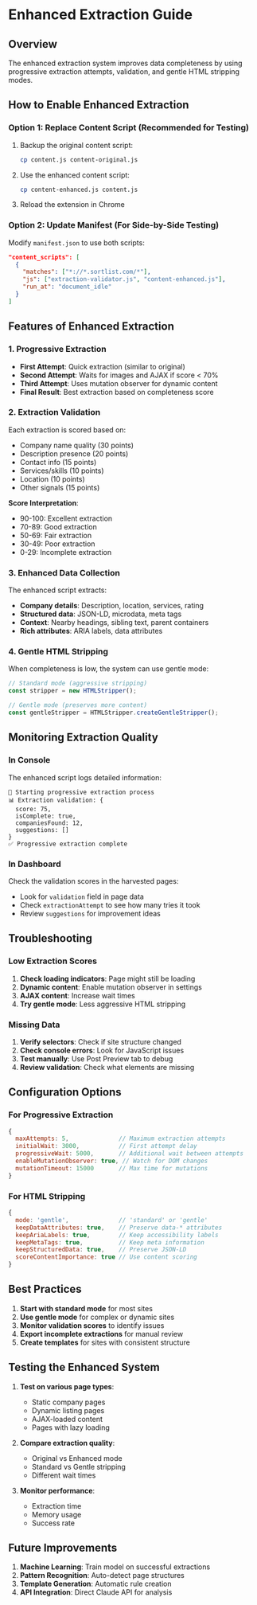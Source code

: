 # Enhanced Extraction Guide

## Overview
The enhanced extraction system improves data completeness by using progressive extraction attempts, validation, and gentle HTML stripping modes.

## How to Enable Enhanced Extraction

### Option 1: Replace Content Script (Recommended for Testing)
1. Backup the original content script:
   ```bash
   cp content.js content-original.js
   ```

2. Use the enhanced content script:
   ```bash
   cp content-enhanced.js content.js
   ```

3. Reload the extension in Chrome

### Option 2: Update Manifest (For Side-by-Side Testing)
Modify `manifest.json` to use both scripts:
```json
"content_scripts": [
  {
    "matches": ["*://*.sortlist.com/*"],
    "js": ["extraction-validator.js", "content-enhanced.js"],
    "run_at": "document_idle"
  }
]
```

## Features of Enhanced Extraction

### 1. Progressive Extraction
- **First Attempt**: Quick extraction (similar to original)
- **Second Attempt**: Waits for images and AJAX if score < 70%
- **Third Attempt**: Uses mutation observer for dynamic content
- **Final Result**: Best extraction based on completeness score

### 2. Extraction Validation
Each extraction is scored based on:
- Company name quality (30 points)
- Description presence (20 points)
- Contact info (15 points)
- Services/skills (10 points)
- Location (10 points)
- Other signals (15 points)

**Score Interpretation**:
- 90-100: Excellent extraction
- 70-89: Good extraction
- 50-69: Fair extraction
- 30-49: Poor extraction
- 0-29: Incomplete extraction

### 3. Enhanced Data Collection
The enhanced script extracts:
- **Company details**: Description, location, services, rating
- **Structured data**: JSON-LD, microdata, meta tags
- **Context**: Nearby headings, sibling text, parent containers
- **Rich attributes**: ARIA labels, data attributes

### 4. Gentle HTML Stripping
When completeness is low, the system can use gentle mode:
```javascript
// Standard mode (aggressive stripping)
const stripper = new HTMLStripper();

// Gentle mode (preserves more content)
const gentleStripper = HTMLStripper.createGentleStripper();
```

## Monitoring Extraction Quality

### In Console
The enhanced script logs detailed information:
```
🚀 Starting progressive extraction process
📊 Extraction validation: {
  score: 75,
  isComplete: true,
  companiesFound: 12,
  suggestions: []
}
✅ Progressive extraction complete
```

### In Dashboard
Check the validation scores in the harvested pages:
- Look for `validation` field in page data
- Check `extractionAttempt` to see how many tries it took
- Review `suggestions` for improvement ideas

## Troubleshooting

### Low Extraction Scores
1. **Check loading indicators**: Page might still be loading
2. **Dynamic content**: Enable mutation observer in settings
3. **AJAX content**: Increase wait times
4. **Try gentle mode**: Less aggressive HTML stripping

### Missing Data
1. **Verify selectors**: Check if site structure changed
2. **Check console errors**: Look for JavaScript issues
3. **Test manually**: Use Post Preview tab to debug
4. **Review validation**: Check what elements are missing

## Configuration Options

### For Progressive Extraction
```javascript
{
  maxAttempts: 5,              // Maximum extraction attempts
  initialWait: 3000,           // First attempt delay
  progressiveWait: 5000,       // Additional wait between attempts
  enableMutationObserver: true, // Watch for DOM changes
  mutationTimeout: 15000       // Max time for mutations
}
```

### For HTML Stripping
```javascript
{
  mode: 'gentle',              // 'standard' or 'gentle'
  keepDataAttributes: true,    // Preserve data-* attributes
  keepAriaLabels: true,        // Keep accessibility labels
  keepMetaTags: true,          // Keep meta information
  keepStructuredData: true,    // Preserve JSON-LD
  scoreContentImportance: true // Use content scoring
}
```

## Best Practices

1. **Start with standard mode** for most sites
2. **Use gentle mode** for complex or dynamic sites
3. **Monitor validation scores** to identify issues
4. **Export incomplete extractions** for manual review
5. **Create templates** for sites with consistent structure

## Testing the Enhanced System

1. **Test on various page types**:
   - Static company pages
   - Dynamic listing pages
   - AJAX-loaded content
   - Pages with lazy loading

2. **Compare extraction quality**:
   - Original vs Enhanced mode
   - Standard vs Gentle stripping
   - Different wait times

3. **Monitor performance**:
   - Extraction time
   - Memory usage
   - Success rate

## Future Improvements

1. **Machine Learning**: Train model on successful extractions
2. **Pattern Recognition**: Auto-detect page structures
3. **Template Generation**: Automatic rule creation
4. **API Integration**: Direct Claude API for analysis